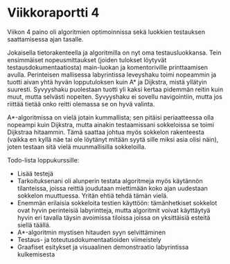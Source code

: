 # Viikkoraportti 4

Viikon 4 paino oli algoritmien optimoinnissa sekä luokkien testauksen saattamisessa ajan tasalle.

Jokaisella tietorakenteella ja algoritmilla on nyt oma testausluokkansa. Tein ensimmäiset nopeusmittaukset (joiden tulokset löytyvät testausdokumentaatiosta) main-luokan ja komentoriville printtaamisen avulla. Perinteisen mallisessa labyrintissa leveyshaku toimi nopeammin ja tuotti aivan yhtä hyvän lopputuloksen kuin A* ja Dijkstra, mistä yllätyin suuresti. Syvyyshaku puolestaan tuotti yli kaksi kertaa pidemmän reitin kuin muut, mutta selvästi nopeiten. Syvyyshaku ei sovellu navigointiin, mutta jos riittää tietää onko reitti olemassa se on hyvä valinta.

A*-algoritmissa on vielä jotain kummallista; sen pitäisi periaatteessa olla nopeampi kuin Dijkstra, mutta ainakin testaamissani sokkeloissa se toimi Dijkstraa hitaammin. Tämä saattaa johtua myös sokkelon rakenteesta (vaikka en kyllä näe tai ole löytänyt mitään syytä sille miksi asia olisi näin), joten testaan sitä vielä muunmallisilla sokkeloilla.

Todo-lista loppukurssille:
* Lisää testejä
* Tarkoituksenani oli alunperin testata algoritmeja myös käytännön tilanteissa, joissa reittiä joudutaan miettimään koko ajan uudestaan sokkelon muuttuessa. Yritän ehtiä tehdä tämän vielä.
* Enemmän erilaisia sokkeloita testien käyttöön: tämänhetkiset sokkelot ovat hyvin perinteisiä labyrintteja, mutta algoritmit voivat käyttäytyä hyvin eri tavalla täysin avoimissa tiloissa joissa on yksittäisiä esteitä siellä täällä.
* A*-algoritmin mystisen hitauden syyn selvittäminen
* Testaus- ja toteutusdokumentaatioiden viimeistely
* Graafiset esitykset ja visuaalinen demonstraatio labyrintissa kulkemisesta